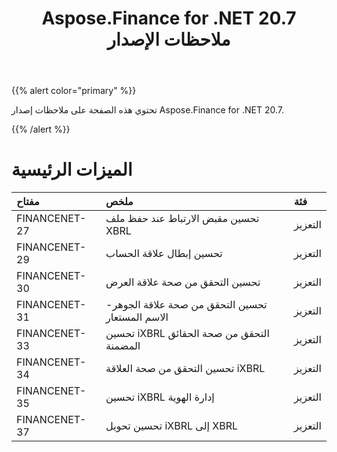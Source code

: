 ﻿---
title: Aspose.Finance for .NET 20.7 ملاحظات الإصدار
type: docs
weight: 80
url: /ar/net/aspose-finance-for-net-20-7-release-notes/
---
{{% alert color="primary" %}}

تحتوي هذه الصفحة على ملاحظات إصدار Aspose.Finance for .NET 20.7.

{{% /alert %}}

# الميزات الرئيسية

|**مفتاح**|**ملخص**|**فئة**|
|:- |:- |:- |
|FINANCENET-27|تحسين مقبض الارتباط عند حفظ ملف XBRL|التعزيز|
|FINANCENET-29|تحسين إبطال علاقة الحساب|التعزيز|
|FINANCENET-30|تحسين التحقق من صحة علاقة العرض|التعزيز|
|FINANCENET-31|تحسين التحقق من صحة علاقة الجوهر-الاسم المستعار|التعزيز|
|FINANCENET-33|تحسين iXBRL التحقق من صحة الحقائق المضمنة|التعزيز|
|FINANCENET-34|تحسين التحقق من صحة العلاقة iXBRL|التعزيز|
|FINANCENET-35|تحسين iXBRL إدارة الهوية|التعزيز|
|FINANCENET-37|تحسين تحويل iXBRL إلى XBRL|التعزيز|
